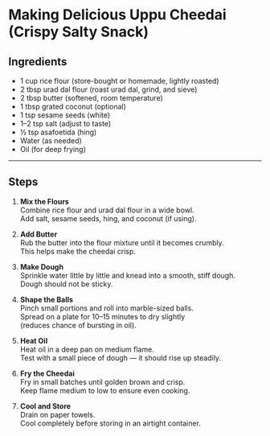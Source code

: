 # Making Delicious Uppu Cheedai (Crispy Salty Snack)

## Ingredients
- 1 cup rice flour (store-bought or homemade, lightly roasted)
- 2 tbsp urad dal flour (roast urad dal, grind, and sieve)
- 2 tbsp butter (softened, room temperature)
- 1 tbsp grated coconut (optional)
- 1 tsp sesame seeds (white)
- 1–2 tsp salt (adjust to taste)
- ½ tsp asafoetida (hing)
- Water (as needed)
- Oil (for deep frying)

---

## Steps

1. **Mix the Flours**  
   Combine rice flour and urad dal flour in a wide bowl.  
   Add salt, sesame seeds, hing, and coconut (if using).  

2. **Add Butter**  
   Rub the butter into the flour mixture until it becomes crumbly.  
   This helps make the cheedai crisp.  

3. **Make Dough**  
   Sprinkle water little by little and knead into a smooth, stiff dough.  
   Dough should not be sticky.  

4. **Shape the Balls**  
   Pinch small portions and roll into marble-sized balls.  
   Spread on a plate for 10–15 minutes to dry slightly  
   (reduces chance of bursting in oil).  

5. **Heat Oil**  
   Heat oil in a deep pan on medium flame.  
   Test with a small piece of dough — it should rise up steadily.  

6. **Fry the Cheedai**  
   Fry in small batches until golden brown and crisp.  
   Keep flame medium to low to ensure even cooking.  

7. **Cool and Store**  
   Drain on paper towels.  
   Cool completely before storing in an airtight container.  
